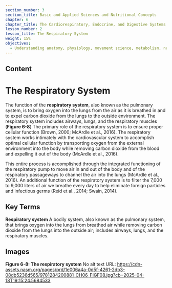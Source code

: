 ```yaml
---
section_number: 3
section_title: Basic and Applied Sciences and Nutritional Concepts
chapter: 6
chapter_title: The Cardiorespiratory, Endocrine, and Digestive Systems
lesson_number: 2
lesson_title: The Respiratory System
weight: 15%
objectives:
  - Understanding anatomy, physiology, movement science, metabolism, nutrition, and supplementation.
---
```


## Content
# The Respiratory System

The function of the **respiratory system**, also known as the pulmonary system, is to bring oxygen into the lungs from the air as it is breathed in and to expel carbon dioxide from the lungs to the outside environment. The respiratory system includes airways, lungs, and the respiratory muscles (**Figure 6-8**) The primary role of the respiratory system is to ensure proper cellular function (Brown, 2000; McArdle et al., 2016). The respiratory system works intimately with the cardiovascular system to accomplish optimal cellular function by transporting oxygen from the external environment into the body while removing carbon dioxide from the blood and expelling it out of the body (McArdle et al., 2016).

This entire process is accomplished through the integrated functioning of the respiratory pump to move air in and out of the body and of the respiratory passageways to channel the air into the lungs (McArdle et al., 2016). An additional function of the respiratory system is to filter the 7,000 to 9,000 liters of air we breathe every day to help eliminate foreign particles and infectious germs (Reid et al., 2014; Swain, 2014).

## Key Terms

**Respiratory system**
A bodily system, also known as the pulmonary system, that brings oxygen into the lungs from breathed air while removing carbon dioxide from the lungs into the outside air; includes airways, lungs, and the respiratory muscles.

## Images

**Figure 6-8: The respiratory system**
No alt text
URL: https://cdn-assets.nasm.org/pages/prd/1e006a4a-0d5f-4261-2db3-08db5236d565/9781284200881_CH06_FIGF08.jpg?cb=2025-04-18T19:15:24.5684533